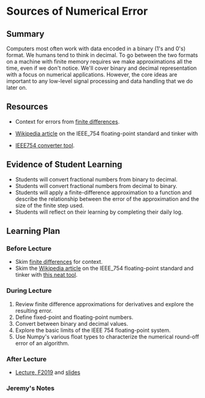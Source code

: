 # Sources of Numerical Error                                                       

## Summary

Computers most often work with data encoded in a binary (1's and 0's) format.
We humans tend to think in decimal.  To go between the two formats on a
machine with finite memory requires we make approximations all the time,
even if we don't notice.  We'll cover binary and decimal representation with
a focus on numerical applications.  However, the core ideas are
important to any low-level signal processing and data handling
that we do later on.

## Resources

- Context for errors from [finite differences](https://robertsj.github.io/me400_notes/lectures/Numerical_Differentiation.html).

- [Wikipedia article](https://en.wikipedia.org/wiki/IEEE_754) on
  the IEEE_754 floating-point standard and tinker with

- [IEEE754 converter tool](https://www.h-schmidt.net/FloatConverter/IEEE754.html).

##  Evidence of Student Learning


  - Students will convert fractional numbers from binary to decimal.
  - Students will convert fractional numbers from decimal to binary.
  - Students will apply a finite-difference approximation to a function
    and describe the relationship between the error of the approximation
    and the size of the finite step used.
  - Students will reflect on their learning by completing their daily log.


## Learning Plan

### Before Lecture

  - Skim [finite differences](https://robertsj.github.io/me400_notes/lectures/Numerical_Differentiation.html) for context.
  - Skim the [Wikipedia article](https://en.wikipedia.org/wiki/IEEE_754) on
    the IEEE_754 floating-point standard and tinker with
    [this neat tool](https://www.h-schmidt.net/FloatConverter/IEEE754.html).

### During Lecture

  1. Review finite difference approximations for derivatives and 
     explore the resulting error.
  2. Define fixed-point and floating-point numbers.
  3. Convert between binary and decimal values.
  4. Explore the basic limits of the IEEE 754 floating-point system.
  4. Use Numpy's various float types to characterize the numerical round-off
     error of an algorithm.

### After Lecture

 - [Lecture, F2019](https://mediasite.k-state.edu/mediasite/Play/b88e55a077fb4690be57da00965999751d)
   and [slides](https://github.com/robertsj/me701/blob/f2020/lectures/SourcesOfNumericalError.ipynb)



### Jeremy's Notes


